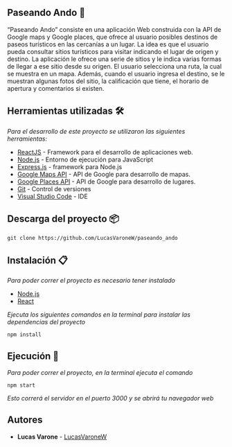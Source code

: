 ## Paseando Ando 🚀
“Paseando Ando” consiste en una aplicación Web construida con la API de Google maps y Google places, que ofrece al usuario posibles destinos de paseos turísticos en las cercanías a un lugar. La idea es que el usuario pueda consultar sitios turísticos para visitar indicando el lugar de origen y destino. La aplicación le ofrece una serie de sitios y le indica varias formas de llegar a ese sitio desde su origen. El usuario selecciona una ruta, la cual se muestra en un mapa. Además, cuando el usuario ingresa el destino, se le muestran algunas fotos del sitio, la calificación que tiene, el horario de apertura y comentarios si existen.

## Herramientas utilizadas 🛠️

_Para el desarrollo de este proyecto se utilizaron las siguientes herramientas:_

* [ReactJS](https://es.reactjs.org/) - Framework para el desarrollo de aplicaciones web.
* [Node.js](https://nodejs.org/es/) - Entorno de ejecución para JavaScript
* [Express.js](https://expressjs.com/es/) - framework para Node.js
* [Google Maps API](https://developers.google.com/maps/documentation) - API de Google para desarrollo de mapas.
* [Google Places API](https://developers.google.com/places/web-service/intro) - API de Google para desarrollo de lugares.
* [Git](https://git-scm.com/book/es/v2/Empezando-Instalando-Git) - Control de versiones
* [Visual Studio Code](https://code.visualstudio.com/) - IDE

## Descarga del proyecto 📦
`git clone https://github.com/LucasVaroneW/paseando_ando`

## Instalación 📋

_Para poder correr el proyecto es necesario tener instalado_

* [Node.js](https://nodejs.org/es/)
* [React](https://es.reactjs.org/docs/getting-started.html)

_Ejecuta los siguientes comandos en la terminal para instalar las dependencias del proyecto_

```
npm install
```

## Ejecución 🚀

_Para poder correr el proyecto, en la terminal ejecuta el comando_

```
npm start
```

_Esto correrá el servidor en el puerto 3000 y se abrirá tu navegador web_

## Autores
* **Lucas Varone** - [LucasVaroneW](https://github.com/LucasVaroneW)
